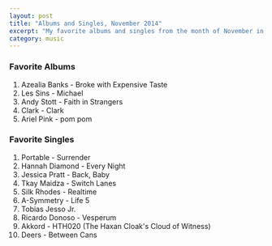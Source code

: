 ```yaml
---
layout: post
title: "Albums and Singles, November 2014"
excerpt: "My favorite albums and singles from the month of November in the 2014th year. "
category: music
---
```


### Favorite Albums

1. Azealia Banks - Broke with Expensive Taste
2. Les Sins - Michael
3. Andy Stott - Faith in Strangers
4. Clark - Clark
5. Ariel Pink - pom pom

### Favorite Singles

1. Portable - Surrender
2. Hannah Diamond - Every Night
3. Jessica Pratt - Back, Baby
4. Tkay Maidza - Switch Lanes
5. Silk Rhodes - Realtime
6. A-Symmetry - Life 5
7. Tobias Jesso Jr.
8. Ricardo Donoso - Vesperum
9. Akkord - HTH020 (The Haxan Cloak's Cloud of Witness)
10. Deers - Between Cans
